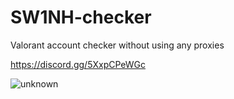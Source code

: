 # SW1NH-checker
Valorant account checker without using any proxies

https://discord.gg/5XxpCPeWGc
 
![unknown](https://user-images.githubusercontent.com/91546664/185177190-f9276116-a06f-44d4-9655-515725b49bc7.png)

